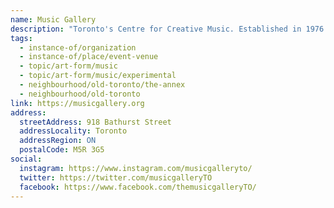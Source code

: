 ```yaml
---
name: Music Gallery
description: "Toronto's Centre for Creative Music. Established in 1976 by members of the Canadian Creative Music Collective (CCMC), the Music Gallery cultivates artistic experimentation and community through sound, music and sharing in the creative process. The Music Gallery develops, presents and promotes contemporary music in all genres, fostering innovation and experimentation in music for nearly 50 years."
tags:
  - instance-of/organization
  - instance-of/place/event-venue
  - topic/art-form/music
  - topic/art-form/music/experimental
  - neighbourhood/old-toronto/the-annex
  - neighbourhood/old-toronto
link: https://musicgallery.org
address:
  streetAddress: 918 Bathurst Street
  addressLocality: Toronto
  addressRegion: ON
  postalCode: M5R 3G5
social:
  instagram: https://www.instagram.com/musicgalleryto/
  twitter: https://twitter.com/musicgalleryTO
  facebook: https://www.facebook.com/themusicgalleryTO/
---
```

